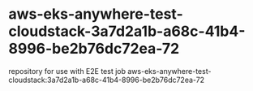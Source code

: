 # aws-eks-anywhere-test-cloudstack-3a7d2a1b-a68c-41b4-8996-be2b76dc72ea-72
repository for use with E2E test job aws-eks-anywhere-test-cloudstack:3a7d2a1b-a68c-41b4-8996-be2b76dc72ea-72
